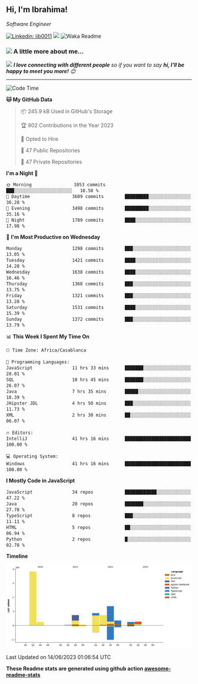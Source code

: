<h2>Hi, I'm Ibrahima! </h2>
<p><em>Software Engineer 
</em></p>


[![Linkedin: iib0011](https://img.shields.io/badge/-iib0011-blue?style=flat-square&logo=Linkedin&logoColor=white&link=https://www.linkedin.com/in/iib0011/)](https://www.linkedin.com/in/iib0011/)
![](https://visitor-badge.glitch.me/badge?page_id=iib0011)
![Waka Readme](https://github.com/iib0011/iib0011/workflows/Waka%20Readme/badge.svg)


### <img src="https://media.giphy.com/media/VgCDAzcKvsR6OM0uWg/giphy.gif" width="50"> A little more about me...  


<img src="https://media.giphy.com/media/LnQjpWaON8nhr21vNW/giphy.gif" width="60"> <em><b>I love connecting with different people</b> so if you want to say <b>hi, I'll be happy to meet you more!</b> 😊</em>

---
<!--START_SECTION:waka-->
![Code Time](http://img.shields.io/badge/Code%20Time-2%2C206%20hrs%2023%20mins-blue)

**🐱 My GitHub Data** 

> 📦 245.9 kB Used in GitHub's Storage 
 > 
> 🏆 802 Contributions in the Year 2023
 > 
> 💼 Opted to Hire
 > 
> 📜 47 Public Repositories 
 > 
> 🔑 47 Private Repositories 
 > 
**I'm a Night 🦉** 

```text
🌞 Morning                1053 commits        ███░░░░░░░░░░░░░░░░░░░░░░   10.58 % 
🌆 Daytime                3609 commits        █████████░░░░░░░░░░░░░░░░   36.28 % 
🌃 Evening                3498 commits        █████████░░░░░░░░░░░░░░░░   35.16 % 
🌙 Night                  1789 commits        ████░░░░░░░░░░░░░░░░░░░░░   17.98 % 
```
📅 **I'm Most Productive on Wednesday** 

```text
Monday                   1298 commits        ███░░░░░░░░░░░░░░░░░░░░░░   13.05 % 
Tuesday                  1421 commits        ████░░░░░░░░░░░░░░░░░░░░░   14.28 % 
Wednesday                1638 commits        ████░░░░░░░░░░░░░░░░░░░░░   16.46 % 
Thursday                 1368 commits        ███░░░░░░░░░░░░░░░░░░░░░░   13.75 % 
Friday                   1321 commits        ███░░░░░░░░░░░░░░░░░░░░░░   13.28 % 
Saturday                 1531 commits        ████░░░░░░░░░░░░░░░░░░░░░   15.39 % 
Sunday                   1372 commits        ███░░░░░░░░░░░░░░░░░░░░░░   13.79 % 
```


📊 **This Week I Spent My Time On** 

```text
🕑︎ Time Zone: Africa/Casablanca

💬 Programming Languages: 
JavaScript               11 hrs 33 mins      ███████░░░░░░░░░░░░░░░░░░   28.01 % 
SQL                      10 hrs 45 mins      ███████░░░░░░░░░░░░░░░░░░   26.07 % 
Java                     7 hrs 35 mins       █████░░░░░░░░░░░░░░░░░░░░   18.39 % 
JHipster JDL             4 hrs 50 mins       ███░░░░░░░░░░░░░░░░░░░░░░   11.73 % 
XML                      2 hrs 30 mins       ██░░░░░░░░░░░░░░░░░░░░░░░   06.07 % 

🔥 Editors: 
IntelliJ                 41 hrs 16 mins      █████████████████████████   100.00 % 

💻 Operating System: 
Windows                  41 hrs 16 mins      █████████████████████████   100.00 % 
```

**I Mostly Code in JavaScript** 

```text
JavaScript               34 repos            ████████████░░░░░░░░░░░░░   47.22 % 
Java                     20 repos            ███████░░░░░░░░░░░░░░░░░░   27.78 % 
TypeScript               8 repos             ███░░░░░░░░░░░░░░░░░░░░░░   11.11 % 
HTML                     5 repos             ██░░░░░░░░░░░░░░░░░░░░░░░   06.94 % 
Python                   2 repos             █░░░░░░░░░░░░░░░░░░░░░░░░   02.78 % 
```



**Timeline**

![Lines of Code chart](https://raw.githubusercontent.com/iib0011/iib0011/master/assets/bar_graph.png)


 Last Updated on 14/06/2023 01:06:54 UTC
<!--END_SECTION:waka-->

**These Readme stats are generated using github action [awesome-readme-stats](https://github.com/iib0011/waka-readme-stats)**
